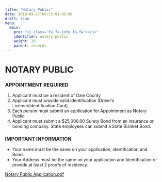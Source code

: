 ```yaml
---
title: "Notary Public"
date: 2019-09-27T08:53:01-05:00
draft: true
menu:
  main:
    pre: "<i class='fa fa-info fa-fw'></i>"
    identifier: notary-public
    weight: 20
    parent: records
---
```

# NOTARY PUBLIC

<h3 class="text-center bold red">APPOINTMENT REQUIRED</h3>

1. Applicant must be a resident of Dale County
2. Applicant must provide valid identification 
    (Driver’s License/Identification Card)
3. Each person must submit an application for Appointment as Notary Public
4. Applicant must submit a $25,000.00 Surety Bond from an insurance or bonding
    company.  State employees can submit a State Blanket Bond.

<h3 class="text-center bold red">IMPORTANT INFORMATION</h3>

* Your name must be the same on your application, identification and Bond.
* Your Address must be the same on your application and Identification or
  provide at least 2 proofs of residency.  

[Notary Public Application.pdf](http://about:blank)
